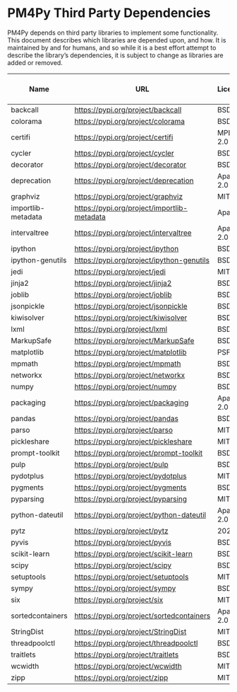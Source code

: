 # PM4Py Third Party Dependencies

PM4Py depends on third party libraries to implement some
functionality. This document describes which libraries are depended
upon, and how. It is maintained by and for humans, and so while it is a
best effort attempt to describe the library’s dependencies, it is subject
to change as libraries are added or removed.

| Name | URL | License | Version | Emits persisted data | Distributed in Release Binaries |
| --------------------------- | ------------------------------------------------------------ | --------------------------- | ------------------- | --------------------------- | --------------------------- |
| backcall | https://pypi.org/project/backcall | BSD | 0.1.0 | | |
| colorama | https://pypi.org/project/colorama | BSD | 0.4.3 | | |
| certifi | https://pypi.org/project/certifi | MPL 2.0 | 2020.12.5 | | |
| cycler | https://pypi.org/project/cycler | BSD | 0.10.0 | | |
| decorator | https://pypi.org/project/decorator | BSD | 4.4.2 | | |
| deprecation | https://pypi.org/project/deprecation | Apache 2.0 | 2.1.0 | | |
| graphviz | https://pypi.org/project/graphviz | MIT | 0.15 | X | |
| importlib-metadata | https://pypi.org/project/importlib-metadata | Apache | 3.3.0 | X | |
| intervaltree | https://pypi.org/project/intervaltree | Apache 2.0 | 3.1.0 | | |
| ipython | https://pypi.org/project/ipython | BSD | 7.19.0 | X | |
| ipython-genutils | https://pypi.org/project/ipython-genutils | BSD | 0.2.0 | | |
| jedi | https://pypi.org/project/jedi | MIT | 0.17.0 | | |
| jinja2 | https://pypi.org/project/jinja2 | BSD | 2.11.2 | | |
| joblib | https://pypi.org/project/joblib | BSD | 1.0.0 | X | |
| jsonpickle | https://pypi.org/project/jsonpickle | BSD | 1.4.2 | X | |
| kiwisolver | https://pypi.org/project/kiwisolver | BSD | 1.3.1 | X | X |
| lxml | https://pypi.org/project/lxml | BSD | 4.6.1 | X | X |
| MarkupSafe | https://pypi.org/project/MarkupSafe | BSD | 1.1.1 | | X |
| matplotlib | https://pypi.org/project/matplotlib | PSF | 3.3.3 | X | X |
| mpmath | https://pypi.org/project/mpmath | BSD | 1.1.0 | | |
| networkx | https://pypi.org/project/networkx | BSD | 2.5 | X | |
| numpy | https://pypi.org/project/numpy | BSD | 1.19.3 | | X |
| packaging | https://pypi.org/project/packaging | Apache 2.0 | 20.8 | | |
| pandas | https://pypi.org/project/pandas | BSD | 1.1.5 | X | X |
| parso | https://pypi.org/project/parso | MIT | 0.7.1 | | |
| pickleshare | https://pypi.org/project/pickleshare | MIT | 0.7.5 | X | |
| prompt-toolkit | https://pypi.org/project/prompt-toolkit | BSD | 3.0.7 | | |
| pulp | https://pypi.org/project/pulp | BSD | 2.1 | X | |
| pydotplus | https://pypi.org/project/pydotplus | MIT | 2.0.2 | X | |
| pygments | https://pypi.org/project/pygments | BSD | 2.7.3 | | |
| pyparsing | https://pypi.org/project/pyparsing | MIT | 2.4.7 | | |
| python-dateutil | https://pypi.org/project/python-dateutil | Apache 2.0 | 2.8.1 | | |
| pytz | https://pypi.org/project/pytz | 2020.4 | MIT | | |
| pyvis | https://pypi.org/project/pyvis | BSD | 0.1.8.2 | X | |
| scikit-learn | https://pypi.org/project/scikit-learn | BSD | 0.23.2 | X | X |
| scipy | https://pypi.org/project/scipy | BSD | 1.5.4 | | X |
| setuptools | https://pypi.org/project/setuptools | MIT | 51.0.0 | X | |
| sympy | https://pypi.org/project/sympy | BSD | 1.7.1 | | |
| six | https://pypi.org/project/six | MIT | 1.15.0 | | |
| sortedcontainers | https://pypi.org/project/sortedcontainers | Apache 2.0 | 2.3.0 | | |
| StringDist | https://pypi.org/project/StringDist | MIT | 1.0.9 | | |
| threadpoolctl | https://pypi.org/project/threadpoolctl | BSD | 2.1.0 | | |
| traitlets | https://pypi.org/project/traitlets | BSD | 5.0.5 | | |
| wcwidth | https://pypi.org/project/wcwidth | MIT | 0.1.9 | | |
| zipp | https://pypi.org/project/zipp | MIT | 3.4.0 | X | |
